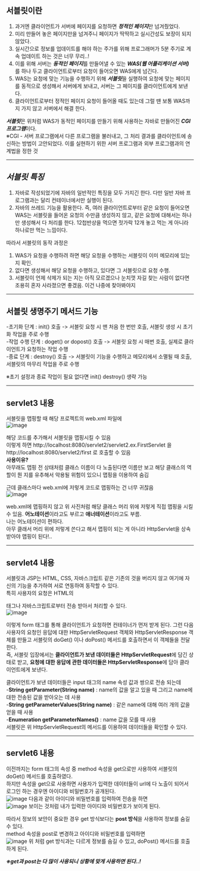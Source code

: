 **서블릿**이란  
---------------------------------------------------------------------
1. 과거엔 클라이언트가 서버에 페이지를 요청하면 ***정적인 페이지***만 넘겨줬었다.  
2. 미리 만들어 놓은 페이지만을 넘겨주니 페이지가 딱딱하고 실시간성도 보장이 되지 않았다.  
3. 실시간으로 정보를 업데이트를 해야 하는 주가를 위해 프로그래머가 5분 주기로 계속 업데이트 하는 것은 너무 무리..!  
4. 이를 위해 서버는 ***동적인 페이지***를 만들어낼 수 있는 ***WAS(웹 어플리케이션 서버)*** 를 하나 두고 클라이언트로부터 요청이 들어오면 WAS에게 넘긴다.  
5. WAS는 요청에 맞는 기능을 수행하기 위해 ***서블릿***을 실행하여 요청에 맞는 페이지를 동적으로 생성해서 서버에게 보내고, 서버는 그 페이지를 클라이언트에게 보낸다.  
6. 클라이언트로부터 정적인 페이지 요청이 들어올 때도 있는데 그럴 땐 보통 WAS까지 가지 않고 서버에서 해결 한다.  
  
***서블릿***은 위처럼 WAS가 동적인 페이지를 만들기 위해 사용하는 자바로 만들어진 ***CGI 프로그램***이다.  
※CGI -  서버 프로그램에서 다른 프로그램을 불러내고, 그 처리 결과를 클라이언트에 송신하는 방법이 고안되었다. 이를 실현하기 위한 서버 프로그램과 외부 프로그램과의 연계법을 정한 것  
***  
***서블릿 특징***  
---------------------------------------------------------------------
1. 자바로 작성되었기에 자바의 일반적인 특징을 모두 가지긴 한다. 다만 일반 자바 프로그램과는 달리 컨테이너에서만 실행이 된다.  
2. 자바의 쓰레드 기능을 활용한다. 즉, 여러 클라이언트로부터 같은 요청이 들어오면 WAS는 서블릿을 들어온 요청의 수만큼 생성하지 않고, 같은 요청에 대해서는 하나만 생성해서 다 처리를 한다. 12첩반상을 먹으면 젓가락 12개 놓고 먹는 게 아니라 하나로만 먹는 느낌이다.  
  
따라서 서블릿의 동작 과정은    
1. WAS가 요청을 수행하려 하면 해당 요청을 수행하는 서블릿이 이미 메모리에 있는 지 확인.  
2. 없다면 생성해서 해당 요청을 수행하고, 있다면 그 서블릿으로 요청 수행.  
3. 서블릿이 언제 삭제가 되는 지는 아직 모르겠으나 눈치껏 자길 찾는 사람이 없다면 조용히 혼자 사라졌으면 좋겠음. 이건 나중에 찾아봐야지  
***
**서블릿 생명주기** 메서드 기능  
---------------------------------------------------------------------  
-초기화 단계 : init() 호출 -> 서블릿 요청 시 맨 처음 한 번만 호출, 서블릿 생성 시 초기화 작업을 주로 수행  
-작업 수행 단계 : doget() or dopost() 호출 -> 서블릿 요청 시 매번 호출, 실제로 클라이언트가 요청하는 작업 수행  
-종료 단계 : destroy() 호출 -> 서블릿이 기능을 수행하고 메모리에서 소멸될 때 호출, 서블릿의 마무리 작업을 주로 수행   

※초기 설정과 종료 작업이 필요 없다면 init() destroy() 생략 가능  
***
**servlet3 내용**
---------------------------------------------------------------------  
서블릿을 맵핑할 때 해당 프로젝트의 web.xml 파일에  
  ![image](https://user-images.githubusercontent.com/51132077/85551596-1cd29d00-b65d-11ea-8c3f-880e533e14a8.png)

해당 코드를 추가해서 서블릿을 맵핑시킬 수 있음  
이렇게 하면 http://localhost:8080/servlet2/servlet2.ex.FirstServlet 을  http://localhost:8080/servlet2/first 로 호출할 수 있음  
**사용이유?**  
아무래도 맵핑 전 상태처럼 클래스 이름이 다 노출된다면 이름만 보고 해당 클래스의 역할이 뭔 지를 유추해서 악용될 위험이 있으니 맵핑을 이용하여 숨김  

근데 클래스마다 web.xml에 저렇게 코드로 맵핑하는 건 너무 귀찮음  
![image](https://user-images.githubusercontent.com/51132077/85551928-72a74500-b65d-11ea-9846-6dad1d465aed.png)

web.xml에 맵핑하지 않고 위 사진처럼 해당 클래스 머리 위에 저렇게 직접 맵핑을 시킬 수 있음. **어노테이션**이라고도 부르고 **애너테이션**이라고도 부름.  
나는 어노테이션이 편하다.  
아무 클래서 머리 위에 저렇게 쓴다고 해서 맵핑이 되는 게 아니라 HttpServlet을 상속 받아야 맵핑이 된다!..  
***
**servlet4 내용**  
---------------------------------------------------------------------  

서블릿과 JSP는 HTML, CSS, 자바스크립트 같은 기존의 것을 버리지 않고 여기에 자신의 기능을 추가하여 서로 연동하여 동작할 수 있다.  
특히 사용자의 요청은 HTML의 <form> 태그나 자바스크립트로부터 전송 받아서 처리할 수 있다.  
![image](https://user-images.githubusercontent.com/51132077/85740349-85dd1200-b73c-11ea-903c-68e8196eaaed.png)
  
이렇게 form 태그를 통해 클라이언트가 요청하면 컨테이너가 먼저 받게 된다. 그런 다음 사용자의 요청인 응답에 대한 HttpServletRequest 객체와 HttpServletResponse 객체를 만들고 서블릿의 doGet() 이나 doPost() 메서드를 호출하면서 이 객체들을 전달한다.  
즉, 서블릿 입장에서는 **클라이언트가 보낸 데이터들은 HttpServletRequest**에 담긴 상태로 받고, **요청에 대한 응답에 관한 데이터들은 HttpServletResponse**에 담아 클라이언트에게 보낸다.  

클라이언트가 보낸 데이터들은 input 태그의 name 속성 값과 쌍으로 전송 되는데  
-**String getParameter(String name)** : name의 값을 알고 있을 때 그리고 name에 대한 전송된 값을 받아오는 데 사용  
-**String getParameterValues(String name)** : 같은 name에 대해 여러 개의 값을 얻을 때 사용  
-**Enumeration getParameterNames()** : name 값을 모를 때 사용  
서블릿은 위 HttpServletRequest의 메서드를 이용하여 데이터들을 확인할 수 있다.  
***
**servlet6 내용**  
---------------------------------------------------------------------  

이전까지는 form 태그의 속성 중 method 속성을 get으로만 사용하여 서블릿의 doGet() 메서드를 호출하였다.  
하지만 속성을 get으로 사용하면 사용자가 입력한 데이터들이 url에 다 노출이 되어서 로그인 하는 경우엔 아이디와 비밀번호가 공개된다.  
![image](https://user-images.githubusercontent.com/51132077/85785828-a3be6d00-b764-11ea-9e04-3aedf3bc439f.png)
다음과 같이 아이디와 비밀번호를 입력하여 전송을 하면  
![image](https://user-images.githubusercontent.com/51132077/85785995-cbadd080-b764-11ea-8b16-ee8cd73776d7.png)
보이는 것처럼 내가 입력한 아이디와 비밀번호가 보이게 된다.  

따라서 정보의 보안이 중요한 경우 get 방식보다는 **post 방식**을 사용하여 정보를 숨길 수 있다.  
method 속성을 post로 변경하고 아이디와 비밀번호를 입력하면  
![image](https://user-images.githubusercontent.com/51132077/85786470-41b23780-b765-11ea-99c3-49110c31a8ee.png)
위 처럼 get 방식과는 다르게 정보를 숨길 수 있고, doPost() 메서드를 호출하게 된다.  
  
 ***※get과 post는 다 많이 사용되니 상황에 맞게 사용하면 된다..!***
